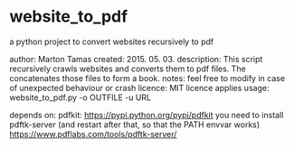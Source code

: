 # website_to_pdf
a python project to convert websites recursively to pdf

author: Marton Tamas
created: 2015. 05. 03.
description: This script recursively crawls websites and converts them to pdf files. The concatenates those files to form a book.
notes: feel free to modify in case of unexpected behaviour or crash
licence: MIT licence applies
usage: website_to_pdf.py -o OUTFILE -u URL

depends on:
pdfkit: https://pypi.python.org/pypi/pdfkit
you need to install pdftk-server (and restart after that, so that the PATH envvar works)
https://www.pdflabs.com/tools/pdftk-server/